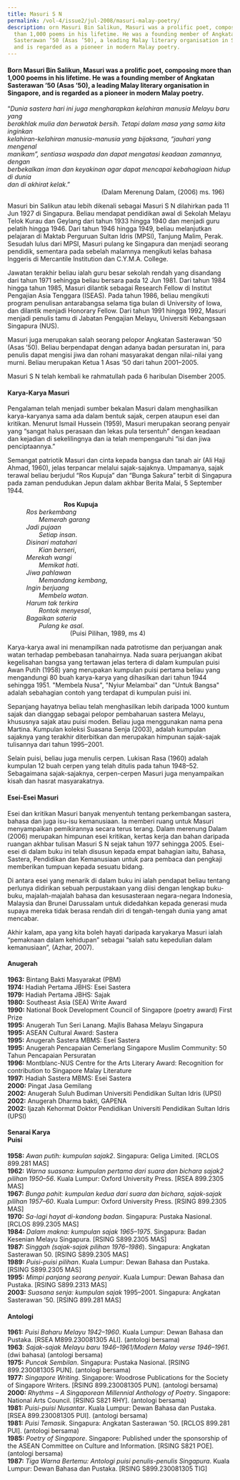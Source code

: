 ```yaml
---
title: Masuri S N
permalink: /vol-4/issue2/jul-2008/masuri-malay-poetry/
description: orn Masuri Bin Salikun, Masuri was a prolific poet, composing more
  than 1,000 poems in his lifetime. He was a founding member of Angkatan
  Sasterawan ’50 (Asas ’50), a leading Malay literary organisation in Singapore,
  and is regarded as a pioneer in modern Malay poetry.
---
```

#### Born Masuri Bin Salikun, Masuri was a prolific poet, composing more than 1,000 poems in his lifetime. He was a founding member of Angkatan Sasterawan ’50 (Asas ’50), a leading Malay literary organisation in Singapore, and is regarded as a pioneer in modern Malay poetry.

“*Dunia sastera hari ini juga mengharapkan kelahiran manusia Melayu baru yang*<br>   *berakhlak mulia dan berwatak bersih. Tetapi dalam masa yang sama kita inginkan*<br>   *kelahiran-kelahiran manusia-manusia yang bijaksana, “jauhari yang mengenal* <br>  *manikam”, sentiasa waspada dan dapat mengatasi keadaan zamannya, dengan* <br>  *berbekalkan iman dan keyakinan agar dapat mencapai kebahagiaan hidup di dunia*<br>*dan di akhirat kelak*.” <br>               (Dalam Merenung Dalam, (2006) ms. 196)

Masuri bin Salikun atau lebih dikenali sebagai Masuri S N dilahirkan pada 11 Jun 1927 di Singapura. Beliau mendapat pendidikan awal di Sekolah Melayu Telok Kurau dan Geylang dari tahun 1933 hingga 1940 dan menjadi guru pelatih hingga 1946. Dari tahun 1946 hingga 1949, beliau melanjutkan pelajaran di Maktab Perguruan Sultan Idris (MPSI), Tanjung Malim, Perak. Sesudah lulus dari MPSI, Masuri pulang ke Singapura dan menjadi seorang pendidik, sementara pada sebelah malamnya mengikuti kelas bahasa Inggeris di Mercantile Institution dan C.Y.M.A. College.

Jawatan terakhir beliau ialah guru besar sekolah rendah yang disandang dari tahun 1971 sehingga beliau bersara pada 12 Jun 1981. Dari tahun 1984 hingga tahun 1985, Masuri dilantik sebagai Research Fellow di Institut Pengajian Asia Tenggara (ISEAS). Pada tahun 1986, beliau mengikuti program penulisan antarabangsa selama tiga bulan di University of Iowa, dan dilantik menjadi Honorary Fellow. Dari tahun 1991 hingga 1992, Masuri menjadi penulis tamu di Jabatan Pengajian Melayu, Universiti Kebangsaan Singapura (NUS).

Masuri juga merupakan salah seorang pelopor Angkatan Sasterawan ’50 (Asas ’50). Beliau berpendapat dengan adanya badan persuratan ini, para penulis dapat mengisi jiwa dan rohani masyarakat dengan nilai-nilai yang murni. Beliau merupakan Ketua 1 Asas ‘50 dari tahun 2001–2005.

Masuri S N telah kembali ke rahmatullah pada 6 haribulan Disember 2005.

#### **Karya-Karya Masuri**

Pengalaman telah menjadi sumber bekalan Masuri dalam menghasilkan karya-karyanya sama ada dalam bentuk sajak, cerpen ataupun esei dan kritikan. Menurut Ismail Hussein (1959), Masuri merupakan seorang penyair yang “sangat halus perasaan dan lekas pula tersentuh” dengan keadaan dan kejadian di sekelilingnya dan ia telah mempengaruhi “isi dan jiwa penciptaannya.”

Semangat patriotik Masuri dan cinta kepada bangsa dan tanah air (Ali Haji Ahmad, 1960), jelas terpancar melalui sajak-sajaknya. Umpamanya, sajak terawal beliau berjudul “Ros Kupuja” dan “Bunga Sakura” terbit di Singapura pada zaman pendudukan Jepun dalam akhbar Berita Malai, 5 September 1944.

         **Ros Kupuja**<br>   *Ros berkembang*<br>     *Memerah garang*<br>   *Jadi pujaan*<br>     *Setiap insan*.<br>   *Disinari matahari*<br>     *Kian berseri*,<br>   *Merekah wangi*<br>     *Memikat hati*.<br>   *Jiwa pahlawan*<br>     *Memandang kembang*,<br>   *Ingin berjuang*<br>     *Membela watan*.<br>   *Harum tak terkira*<br>     *Rontok menyesal*,<br>   *Bagaikan sateria*<br>     *Pulang ke asal*.<br>          (Puisi Pilihan, 1989, ms 4)

Karya-karya awal ini menampilkan nada patrotisme dan perjuangan anak watan terhadap pembebasan tanahairnya. Nada suara perjuangan akibat kegelisahan bangsa yang tertawan jelas tertera di dalam kumpulan puisi Awan Putih (1958) yang merupakan kumpulan puisi pertama beliau yang mengandungi 80 buah karya-karya yang dihasilkan dari tahun 1944 sehingga 1951. "Membela Nusa", "Nyiur Melambai" dan "Untuk Bangsa" adalah sebahagian contoh yang terdapat di kumpulan puisi ini.

Sepanjang hayatnya beliau telah menghasilkan lebih daripada 1000 kuntum sajak dan dianggap sebagai pelopor pembaharuan sastera Melayu, khususnya sajak atau puisi moden. Beliau juga menggunakan nama pena Martina. Kumpulan koleksi Suasana Senja (2003), adalah kumpulan sajaknya yang terakhir diterbitkan dan merupakan himpunan sajak-sajak tulisannya dari tahun 1995–2001.

Selain puisi, beliau juga menulis cerpen. Lukisan Rasa (1960) adalah kumpulan 12 buah cerpen yang telah ditulis pada tahun 1948–52. Sebagaimana sajak-sajaknya, cerpen-cerpen Masuri juga menyampaikan kisah dan hasrat masyarakatnya.

#### **Esei-Esei Masuri**

Esei dan kritikan Masuri banyak menyentuh tentang perkembangan sastera, bahasa dan juga isu-isu kemanusiaan. Ia memberi ruang untuk Masuri menyampaikan pemikirannya secara terus terang. Dalam merenung Dalam (2006) merupakan himpunan esei kritikan, kertas kerja dan bahan daripada ruangan akhbar tulisan Masuri S N sejak tahun 1977 sehingga 2005. Esei-esei di dalam buku ini telah disusun kepada empat bahagian iaitu, Bahasa, Sastera, Pendidikan dan Kemanusiaan untuk para pembaca dan pengkaji memberikan tumpuan kepada sesuatu bidang.

Di antara esei yang menarik di dalam buku ini ialah pendapat beliau tentang perlunya didirikan sebuah perpustakaan yang diisi dengan lengkap buku-buku, majalah-majalah bahasa dan kesusasteraan negara-negara Indonesia, Malaysia dan Brunei Darussalam untuk didedahkan kepada generasi muda supaya mereka tidak berasa rendah diri di tengah-tengah dunia yang amat mencabar.

Akhir kalam, apa yang kita boleh hayati daripada karyakarya Masuri ialah “pemaknaan dalam kehidupan” sebagai “salah satu kepedulian dalam kemanusiaan”, (Azhar, 2007).

#### **Anugerah**

**1963:** Bintang Bakti Masyarakat (PBM)<br> **1974:** Hadiah Pertama JBHS: Esei Sastera<br>
**1979:** Hadiah Pertama JBHS: Sajak<br> **1980:** Southeast Asia (SEA) Write Award<br> **1990:** National Book Development Council of Singapore (poetry award) First Prize<br>  **1995:** Anugerah Tun Seri Lanang. Majlis Bahasa Melayu Singapura<br> **1995:** ASEAN Cultural Award: Sastera<br> **1995:** Anugerah Sastera MBMS: Esei Sastera<br> **1995:** Anugerah Pencapaian Cemerlang Singapore Muslim Community: 50 Tahun Pencapaian Persuratan<br> **1996:** Montblanc-NUS Centre for the Arts Literary Award: Recognition for contribution to Singapore Malay Literature<br> **1997:** Hadiah Sastera MBMS: Esei Sastera<br> **2000:** Pingat Jasa Gemilang<br>**2002:** Anugerah Suluh Budiman Universiti Pendidikan Sultan Idris (UPSI)<br>**2002:** Anugerah Dharma bakti, GAPENA<br> **2002:** Ijazah Kehormat Doktor Pendidikan Universiti Pendidikan Sultan Idris (UPSI)

#### **Senarai Karya**<br> **Puisi**<br> 
**1958:** *Awan putih: kumpulan sajak2*. Singapura: Geliga Limited. \[RCLOS 899.281 MAS\] <br>**1962:** *Warna suasana: kumpulan pertama dari suara dan bichara sajak2 pilihan 1950–56*. Kuala Lumpur: Oxford University Press. \[RSEA 899.2305 MAS\]<br> **1967:** *Bunga pahit: kumpulan kedua dari suara dan bichara, sajak-sajak pilihan 1957–60*. Kuala Lumpur: Oxford University Press. \[RSING 899.2305 MAS\] <br>**1970:** *Sa-lagi hayat di-kandong badan*. Singapura: Pustaka Nasional. \[RCLOS 899.2305 MAS\]<br> **1984:** *Dalam makna: kumpulan sajak 1965–1975*. Singapura: Badan Kesenian Melayu Singapura. \[RSING S899.2305 MAS\]<br> **1987:** *Singgah (sajak-sajak pilihan 1976–1986*). Singapura: Angkatan Sasterawan 50. \[RSING S899.2305 MAS\] <br>**1989:** *Puisi-puisi pilihan*. Kuala Lumpur: Dewan Bahasa dan Pustaka. \[RSING S899.2305 MAS\]<br>**1995:** *Mimpi panjang seorang penyair*. Kuala Lumpur: Dewan Bahasa dan Pustaka. \[RSING S899.2313 MAS\]<br> **2003:** *Suasana senja: kumpulan sajak* 1995–2001. Singapura: Angkatan Sasterawan ’50. \[RSING 899.281 MAS\]

#### **Antologi**<br>
**1961:** *Puisi Baharu Melayu 1942–1960*. Kuala Lumpur: Dewan Bahasa dan Pustaka. \[RSEA M899.230081305 ALI\]. (antologi bersama)<br>**1963**: *Sajak-sajak Melayu baru 1946–1961/Modern Malay verse 1946–1961*. (dwi bahasa) (antologi bersama)<br> **1975:** *Puncak Sembilan*. Singapura: Pustaka Nasional. \[RSING 899.230081305 PUN\]. (antologi bersama)<br> **1977:** *Singapore Writing*. Singapore: Woodrose Publications for the Society of Singapore Writers. \[RSING 899.230081305 PUN\]. (antologi bersama) <br>**2000:** *Rhythms – A Singaporean Millennial Anthology of Poetry*. Singapore: National Arts Council. \[RSING S821 RHY\]. (antologi bersama)<br> **1981:** *Puisi-puisi Nusantar*. Kuala Lumpur: Dewan Bahasa dan Pustaka. \[RSEA 899.230081305 PUI\]. (antologi bersama)<br> **1981:** *Puisi Temasik*. Singapura: Angkatan Sasterawan ‘50. \[RCLOS 899.281 PUI\]. (antologi bersama)<br> **1985:** *Poetry of Singapore*. Singapore: Published under the sponsorship of the ASEAN Committee on Culture and Information. \[RSING S821 POE\]. (antologi bersama)<br> **1987:** *Tiga Warna Bertemu: Antologi puisi penulis-penulis Singapura*. Kuala Lumpur: Dewan Bahasa dan Pustaka. \[RSING S899.230081305 TIG\]








